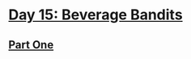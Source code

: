 # [Day 15: Beverage Bandits](https://adventofcode.com/2018/day/15)

## [Part One](https://adventofcode.com/2018/day/15#part1)
